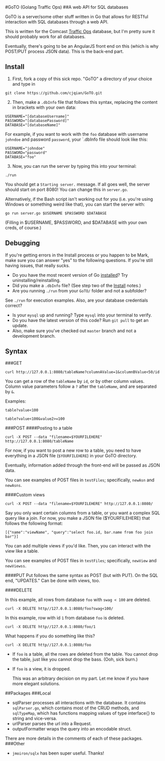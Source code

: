 #GoTO (Golang Traffic Ops)
##A web API for SQL databases

GoTO is a server/some other stuff written in Go that allows for RESTful interaction with SQL databases through a web API.

This is written for the Comcast [Traffic Ops](http://traffic-control-cdn.net/docs/latest/development/traffic_ops.html) database, but I'm pretty sure it should probably work for all databases.

Eventually, there's going to be an AngularJS front end on this (which is why POST/PUT process JSON data). This is the back-end part.

## Install

1. First, fork a copy of this sick repo. "GoTO" a directory of your choice and type in

```
git clone https://github.com/cjqian/GoTO.git
```
2. Then, make a `.dbInfo` file that follows this syntax, 
  replacing the content in brackets with your own data:
  ```
  USERNAME="[databaseUsername]"
  PASSWORD="[databasePassword]"
  DATABASE="[databaseName]"
  ```
  For example, if you want to work with the `foo` database with username `johndoe` and password `password`, 
  your `.dbInfo file should look like this:
  ```
  USERNAME="johndoe"
  PASSWORD="password"
  DATABASE="foo"
  ```
  3. Now, you can run the server by typing this into your terminal:
  ```
  ./run
  ```
  You should get a `Starting server.` message. If all goes well, the server should start on port 8080! You can change this in `server.go`.

  Alternatively, if the Bash script isn't working out for you (i.e. you're using Windows or something weird like that), you can start the server with:
  ```
  go run server.go $USERNAME $PASSWORD $DATABASE
  ```
(Filling in $USERNAME, $PASSWORD, and $DATABASE with your own creds, of course.)

## Debugging
  If you're getting errors in the Install process or you happen to be Mark, make sure you can answer "yes" to
  the following questions. If you're still having issues, that really sucks.
  * Do you have the most recent version of Go [installed](https://golang.org/doc/install)? Try uninstalling/reinstalling.
  * Did you make a `.dbInfo` file? (See step two of the [Install](http://github.com/cjqian/GoTO#install) notes.)
  * Are you running `./run` from your `GoTO/` folder and not a subfolder?

  See `./run` for execution examples. Also, are your database credentials correct?
  * Is your `mysql` up and running? Type `mysql` into your terminal to verify.
  * Do you have the latest version of this code? Run `git pull` to get an update. 
  * Also, make sure you've checked out `master` branch and not a development branch.

## Syntax 
###GET 
  ```
  curl http://127.0.0.1:8080/tableName?columnAValue=1&columnBValue<50/id
  ```
  You can get a row of the `tableName` by `id`, or by other column values. 
  Column value parameters follow a `?` after the `tableName`, and are separated by `&`. 

  Examples:
  ```
  table?value<100
  ```

  ```
  table?value<100&value2>=100
  ```
###POST
####Posting to a table
  ```
  curl -X POST --data "filename=$YOURFILEHERE" http://127.0.0.1:8080/tableName
  ```
For now, if you want to post a new row to a table, you need to have everything in a JSON file (`$YOURFILEHERE`)
  in your GoTO directory.

  Eventually, information added through the front-end will be passed as JSON data. 

  You can see examples of POST files in `testFiles`; specifically, `newAsn` and `newAsns`.

####Custom views
  ```
  curl -X POST --data "filename=$YOURFILEHERE" http://127.0.0.1:8080/
  ```

  Say you only want certain columns from a table, or you want a complex SQL query like a join.
  For now, you make a JSON file ($YOURFILEHERE) that follows the following format:
  ```
  [{"name":"viewName", "query":"select foo.id, bar.name from foo join bar"}]
  ```
  You can add multiple views if you'd like. Then, you can interact with the view like a table.

  You can see examples of POST files in `testFiles`; specifically, `newView` and `newViewss`.

####PUT
  Put follows the same syntax as POST (but with PUT). On the SQL end, "UPDATES." Can be done with views, too.

####DELETE

  In this example, all rows from database `foo` with `swag < 100` are deleted. 
  ```
  curl -X DELETE http//127.0.0.1:8080/foo?swag<100/
  ```

  In this example,  row with id `1` from database `foo` is deleted. 
  ```
  curl -X DELETE http//127.0.0.1:8080/foo/1
  ```

  What happens if you do something like this?
  ```
  curl -X DELETE http//127.0.0.1:8080/foo
  ```

* If `foo` is a table, all the rows are deleted from the table. You cannot drop the table, just like you cannot drop the bass. (Ooh, sick burn.)
* If `foo` is a view, it is dropped.

  This was an arbitrary decision on my part. Let me know if you have more elegant solutions.

##Packages
###Local
  * sqlParser processes all interactions with the database. It contains `sqlParser.go`, which contains most of the CRUD methods, and `sqlTypeMap`, which has functions mapping values of type interface{} to string and vice-versa.
  * urlParser parses the url into a Request.
  * outputFormatter wraps the query into an encodable struct.

  There are more details in the comments of each of these packages.
###Other
  * `jmoiron/sqlx` has been super useful. Thanks!
